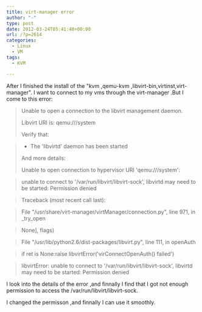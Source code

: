 ```yaml
---
title: virt-manager error
author: "-"
type: post
date: 2012-03-24T05:41:48+00:00
url: /?p=2614
categories:
  - Linux
  - VM
tags:
  - KVM

---
```

After I finished the install of the "kvm ,qemu-kvm ,libvirt-bin,virtinst,virt-manager". I want to connect to my vms through the virt-manager .But I come to this error:

> Unable to open a connection to the libvirt management daemon.
> 
> Libvirt URI is: qemu:///system
> 
> Verify that:
  
> - The 'libvirtd' daemon has been started
> 
> And more details:
> 
> Unable to open connection to hypervisor URI 'qemu:///system':
  
> unable to connect to '/var/run/libvirt/libvirt-sock', libvirtd may need to be started: Permission denied
  
> Traceback (most recent call last):
  
> File "/usr/share/virt-manager/virtManager/connection.py", line 971, in _try_open
  
> None], flags)
  
> File "/usr/lib/python2.6/dist-packages/libvirt.py", line 111, in openAuth
  
> if ret is None:raise libvirtError('virConnectOpenAuth() failed')
  
> libvirtError: unable to connect to '/var/run/libvirt/libvirt-sock', libvirtd may need to be started: Permission denied

I look into the details of the error ,and finnally I find that I got not enough permission to access the /var/run/libvirt/libvirt-sock.

I changed the permisson ,and finnally I can use it smoothly.